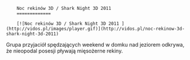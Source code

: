 
        Noc rekinów 3D / Shark Night 3D 2011 
        =============
        
        [![Noc rekinów 3D / Shark Night 3D 2011 ](http://vidos.pl/images/player.gif)](http://vidos.pl/noc-rekinow-3d-shark-night-3d-2011)
        
        
 Grupa przyjaciół spędzających weekend w domku nad jeziorem odkrywa, że nieopodal posesji pływają mięsożerne rekiny.
    